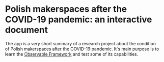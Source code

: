 # Polish makerspaces after the COVID-19 pandemic: an interactive document

The app is a _very_ short summary of a research project about the condition of Polish makerspaces after the COVID-19 pandemic. It's main purpose is to learn the [Observable Framework](https://observablehq.com/framework) and test some of its capabilities.

